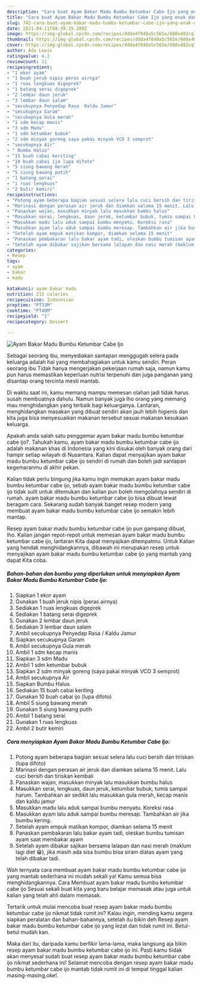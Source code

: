 ```yaml
---
description: "Cara buat Ayam Bakar Madu Bumbu Ketumbar Cabe Ijo yang enak dan Mudah Dibuat"
title: "Cara buat Ayam Bakar Madu Bumbu Ketumbar Cabe Ijo yang enak dan Mudah Dibuat"
slug: 742-cara-buat-ayam-bakar-madu-bumbu-ketumbar-cabe-ijo-yang-enak-dan-mudah-dibuat
date: 2021-04-11T08:39:15.200Z
image: https://img-global.cpcdn.com/recipes/ddda4f040a5c565e/680x482cq70/ayam-bakar-madu-bumbu-ketumbar-cabe-ijo-foto-resep-utama.jpg
thumbnail: https://img-global.cpcdn.com/recipes/ddda4f040a5c565e/680x482cq70/ayam-bakar-madu-bumbu-ketumbar-cabe-ijo-foto-resep-utama.jpg
cover: https://img-global.cpcdn.com/recipes/ddda4f040a5c565e/680x482cq70/ayam-bakar-madu-bumbu-ketumbar-cabe-ijo-foto-resep-utama.jpg
author: Ada Lewis
ratingvalue: 4.2
reviewcount: 11
recipeingredient:
- "1 ekor ayam"
- "1 buah jeruk nipis peras airnya"
- "1 ruas lengkuas digeprek"
- "1 batang serai digeprek"
- "2 lembar daun jeruk"
- "3 lembar daun salam"
- "secukupnya Penyedap Rasa  Kaldu Jamur"
- "secukupnya Garam"
- "secukupnya Gula merah"
- "1 sdm kecap manis"
- "3 sdm Madu"
- "1 sdm ketumbar bubuk"
- "2 sdm minyak goreng saya pakai minyak VCO 3 semprot"
- "secukupnya Air"
- " Bumbu Halus"
- "15 buah cabai keriting"
- "10 buah cabai ijo lupa difoto"
- "5 siung bawang merah"
- "5 siung bawang putih"
- "1 batang serai"
- "1 ruas lengkuas"
- "2 butir kemiri"
recipeinstructions:
- "Potong ayam beberapa bagian sesuai selera lalu cuci bersih dan tiriskan (lupa difoto)"
- "Marinasi dengan perasan air jeruk dan diamkan selama 15 menit. Lalu cuci bersih dan tiriskan kembali"
- "Panaskan wajan, masukkan minyak lalu masukkan bumbu halus"
- "Masukkan serai, lengkuas, daun jeruk, ketumbar bubuk, tumis sampai harum. Tambahkan air sedikit lalu masukkan gula merah, kecap manis dan kaldu jamur"
- "Masukkan madu lalu aduk sampai bumbu menyatu. Koreksi rasa"
- "Masukkan ayam lalu aduk sampai bumbu meresap. Tambahkan air jika bumbu kering."
- "Setelah ayam empuk matikan kompor, diamkan selama 15 menit"
- "Panaskan pembakaran lalu bakar ayam tadi, oleskan bumbu tumisan ayam saat membakar ayam"
- "Setelah ayam dibakar sajikan bersama lalapan dan nasi merah (maklum lagi diet 😁), jika masih ada sisa bumbu bisa siram diatas ayam yang telah dibakar tadi."
categories:
- Resep
tags:
- ayam
- bakar
- madu

katakunci: ayam bakar madu 
nutrition: 215 calories
recipecuisine: Indonesian
preptime: "PT33M"
cooktime: "PT40M"
recipeyield: "1"
recipecategory: Dessert

---
```



![Ayam Bakar Madu Bumbu Ketumbar Cabe Ijo](https://img-global.cpcdn.com/recipes/ddda4f040a5c565e/680x482cq70/ayam-bakar-madu-bumbu-ketumbar-cabe-ijo-foto-resep-utama.jpg)

Sebagai seorang ibu, menyediakan santapan menggugah selera pada keluarga adalah hal yang membahagiakan untuk kamu sendiri. Peran seorang ibu Tidak hanya mengerjakan pekerjaan rumah saja, namun kamu pun harus memastikan keperluan nutrisi terpenuhi dan juga panganan yang disantap orang tercinta mesti mantab.

Di waktu  saat ini, kamu memang mampu memesan olahan jadi tidak harus susah membuatnya dahulu. Namun banyak juga lho orang yang memang mau menghidangkan yang terbaik bagi keluarganya. Lantaran, menghidangkan masakan yang dibuat sendiri akan jauh lebih higienis dan kita juga bisa menyesuaikan makanan tersebut sesuai makanan kesukaan keluarga. 



Apakah anda salah satu penggemar ayam bakar madu bumbu ketumbar cabe ijo?. Tahukah kamu, ayam bakar madu bumbu ketumbar cabe ijo adalah makanan khas di Indonesia yang kini disukai oleh banyak orang dari hampir setiap wilayah di Nusantara. Kalian dapat menyajikan ayam bakar madu bumbu ketumbar cabe ijo sendiri di rumah dan boleh jadi santapan kegemaranmu di akhir pekan.

Kalian tidak perlu bingung jika kamu ingin memakan ayam bakar madu bumbu ketumbar cabe ijo, sebab ayam bakar madu bumbu ketumbar cabe ijo tidak sulit untuk ditemukan dan kalian pun boleh mengolahnya sendiri di rumah. ayam bakar madu bumbu ketumbar cabe ijo bisa dibuat lewat beragam cara. Sekarang sudah banyak banget resep modern yang membuat ayam bakar madu bumbu ketumbar cabe ijo semakin lebih mantap.

Resep ayam bakar madu bumbu ketumbar cabe ijo pun gampang dibuat, lho. Kalian jangan repot-repot untuk memesan ayam bakar madu bumbu ketumbar cabe ijo, lantaran Kita dapat menyajikan ditempatmu. Untuk Kalian yang hendak menghidangkannya, dibawah ini merupakan resep untuk menyajikan ayam bakar madu bumbu ketumbar cabe ijo yang mantab yang dapat Kita coba.

<!--inarticleads1-->

##### Bahan-bahan dan bumbu yang diperlukan untuk menyiapkan Ayam Bakar Madu Bumbu Ketumbar Cabe Ijo:

1. Siapkan 1 ekor ayam
1. Gunakan 1 buah jeruk nipis (peras airnya)
1. Sediakan 1 ruas lengkuas digeprek
1. Sediakan 1 batang serai digeprek
1. Gunakan 2 lembar daun jeruk
1. Sediakan 3 lembar daun salam
1. Ambil secukupnya Penyedap Rasa / Kaldu Jamur
1. Siapkan secukupnya Garam
1. Ambil secukupnya Gula merah
1. Ambil 1 sdm kecap manis
1. Siapkan 3 sdm Madu
1. Ambil 1 sdm ketumbar bubuk
1. Siapkan 2 sdm minyak goreng (saya pakai minyak VCO 3 semprot)
1. Ambil secukupnya Air
1. Siapkan  Bumbu Halus
1. Sediakan 15 buah cabai keriting
1. Gunakan 10 buah cabai ijo (lupa difoto)
1. Ambil 5 siung bawang merah
1. Gunakan 5 siung bawang putih
1. Ambil 1 batang serai
1. Gunakan 1 ruas lengkuas
1. Ambil 2 butir kemiri




<!--inarticleads2-->

##### Cara menyiapkan Ayam Bakar Madu Bumbu Ketumbar Cabe Ijo:

1. Potong ayam beberapa bagian sesuai selera lalu cuci bersih dan tiriskan (lupa difoto)
1. Marinasi dengan perasan air jeruk dan diamkan selama 15 menit. Lalu cuci bersih dan tiriskan kembali
1. Panaskan wajan, masukkan minyak lalu masukkan bumbu halus
1. Masukkan serai, lengkuas, daun jeruk, ketumbar bubuk, tumis sampai harum. Tambahkan air sedikit lalu masukkan gula merah, kecap manis dan kaldu jamur
1. Masukkan madu lalu aduk sampai bumbu menyatu. Koreksi rasa
1. Masukkan ayam lalu aduk sampai bumbu meresap. Tambahkan air jika bumbu kering.
1. Setelah ayam empuk matikan kompor, diamkan selama 15 menit
1. Panaskan pembakaran lalu bakar ayam tadi, oleskan bumbu tumisan ayam saat membakar ayam
1. Setelah ayam dibakar sajikan bersama lalapan dan nasi merah (maklum lagi diet 😁), jika masih ada sisa bumbu bisa siram diatas ayam yang telah dibakar tadi.




Wah ternyata cara membuat ayam bakar madu bumbu ketumbar cabe ijo yang mantab sederhana ini mudah sekali ya! Kamu semua bisa menghidangkannya. Cara Membuat ayam bakar madu bumbu ketumbar cabe ijo Sesuai sekali buat kita yang baru belajar memasak atau juga untuk kalian yang telah ahli dalam memasak.

Tertarik untuk mulai mencoba buat resep ayam bakar madu bumbu ketumbar cabe ijo nikmat tidak rumit ini? Kalau ingin, mending kamu segera siapkan peralatan dan bahan-bahannya, setelah itu bikin deh Resep ayam bakar madu bumbu ketumbar cabe ijo yang lezat dan tidak rumit ini. Betul-betul mudah kan. 

Maka dari itu, daripada kamu berfikir lama-lama, maka langsung aja bikin resep ayam bakar madu bumbu ketumbar cabe ijo ini. Pasti kamu tiidak akan menyesal sudah buat resep ayam bakar madu bumbu ketumbar cabe ijo nikmat sederhana ini! Selamat mencoba dengan resep ayam bakar madu bumbu ketumbar cabe ijo mantab tidak rumit ini di tempat tinggal kalian masing-masing,oke!.

